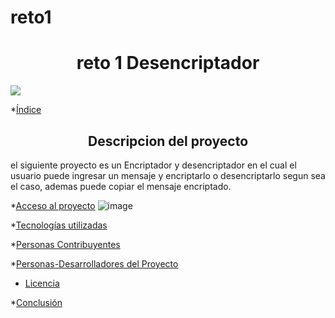 # reto1

<h1 align="center"> reto 1 Desencriptador </h1>

<p align="left">
   <img src="https://img.shields.io/badge/status-finalizado-verde">
   </p>

*[Índice](#índice)

<h2 align="center"> Descripcion del proyecto </h2>
<p align="left">el siguiente proyecto es un Encriptador y desencriptador en el cual el usuario puede ingresar un mensaje y encriptarlo o desencriptarlo segun sea el caso, ademas  puede copiar el mensaje encriptado.


*[Acceso al proyecto](#acceso-proyecto)
![image](https://github.com/YefriGonzalez28/reto1/assets/171637491/305ac7c9-7cbb-4cf5-9cd6-81f222669e63)


*[Tecnologías utilizadas](#tecnologías-utilizadas)

*[Personas Contribuyentes](#personas-contribuyentes)

*[Personas-Desarrolladores del Proyecto](#personas-desarrolladores)

* [Licencia](#licencia)

*[Conclusión](#conclusión)
